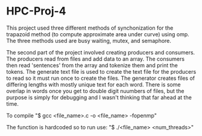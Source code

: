 # HPC-Proj-4

This project used three different methods of synchonization for the trapazoid method (to compute approximate area under curve) using omp. The three methods used are busy waiting, mutex, and semaphore. 



The second part of the project involved creating producers and consumers. The producers read from files and add data to an array. The consumers then read 'sentences' from the array and tokenize them and print the tokens. The generate text file is used to create the text file for the producers to read so it must run once to create the files. The generator creates files of differing lengths with mostly unique text for each word. There is some overlap in words once you get to double digit nuumbers of files, but the purpose is simply for debugging and I wasn't thinking that far ahead at the time. 


To compile "$ gcc <file_name>.c -o <file_name> -fopenmp" 

The function is hardcoded so to run use: "$ ./<file_name> <num_threads>"
